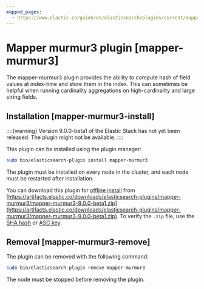 ```yaml
---
mapped_pages:
  - https://www.elastic.co/guide/en/elasticsearch/plugins/current/mapper-murmur3.html
---
```


# Mapper murmur3 plugin [mapper-murmur3]

The mapper-murmur3 plugin provides the ability to compute hash of field values at index-time and store them in the index. This can sometimes be helpful when running cardinality aggregations on high-cardinality and large string fields.


## Installation [mapper-murmur3-install]

::::{warning}
Version 9.0.0-beta1 of the Elastic Stack has not yet been released. The plugin might not be available.
::::


This plugin can be installed using the plugin manager:

```sh
sudo bin/elasticsearch-plugin install mapper-murmur3
```

The plugin must be installed on every node in the cluster, and each node must be restarted after installation.

You can download this plugin for [offline install](/reference/elasticsearch-plugins/plugin-management-custom-url.md) from [https://artifacts.elastic.co/downloads/elasticsearch-plugins/mapper-murmur3/mapper-murmur3-9.0.0-beta1.zip](https://artifacts.elastic.co/downloads/elasticsearch-plugins/mapper-murmur3/mapper-murmur3-9.0.0-beta1.zip). To verify the `.zip` file, use the [SHA hash](https://artifacts.elastic.co/downloads/elasticsearch-plugins/mapper-murmur3/mapper-murmur3-9.0.0-beta1.zip.sha512) or [ASC key](https://artifacts.elastic.co/downloads/elasticsearch-plugins/mapper-murmur3/mapper-murmur3-9.0.0-beta1.zip.asc).


## Removal [mapper-murmur3-remove]

The plugin can be removed with the following command:

```sh
sudo bin/elasticsearch-plugin remove mapper-murmur3
```

The node must be stopped before removing the plugin.


